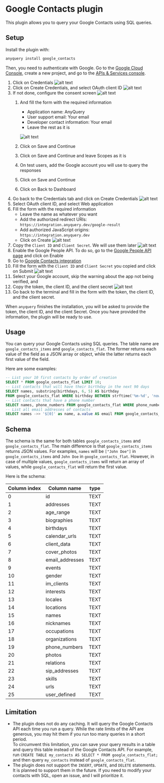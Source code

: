 # Google Contacts plugin

This plugin allows you to query your Google Contacts using SQL queries.

## Setup

Install the plugin with:

```bash
anyquery install google_contacts
```

Then, you need to authenticate with Google. Go to the [Google Cloud Console](https://console.cloud.google.com/), create a new project, and go to the [APIs & Services console](https://console.cloud.google.com/apis/dashboard).

1. Click on Credentials
    ![alt text](https://cdn.jsdelivr.net/gh/julien040/anyquery@main/plugins/google_forms/images/identifier.png)
2. Click on Create Credentials, and select OAuth client ID
    ![alt text](https://cdn.jsdelivr.net/gh/julien040/anyquery@main/plugins/google_forms/images/create.png)
3. If not done, configure the consent screen
    ![alt text](https://cdn.jsdelivr.net/gh/julien040/anyquery@main/plugins/google_forms/images/consentScreen.png)
    1. And fill the form with the required information
        - Application name: AnyQuery
        - User support email: Your email
        - Developer contact information: Your email
        - Leave the rest as it is

        ![alt text](https://cdn.jsdelivr.net/gh/julien040/anyquery@main/plugins/google_forms/images/consentFilled.png)
    2. Click on Save and Continue
    3. Click on Save and Continue and leave Scopes as it is
    4. On test users, add the Google account you will use to query the responses
    5. Click on Save and Continue
    6. Click on Back to Dashboard
4. Go back to the Credentials tab and click on Create Credentials
    ![alt text](https://cdn.jsdelivr.net/gh/julien040/anyquery@main/plugins/google_forms/images/createCredentials.png)
5. Select OAuth client ID, and select Web application
6. Fill the form with the required information
    - Leave the name as whatever you want
    - Add the authorized redirect URIs: `https://integration.anyquery.dev/google-result`
    - Add authorized JavaScript origins: `https://integration.anyquery.dev`
    - Click on Create
    ![alt text](https://cdn.jsdelivr.net/gh/julien040/anyquery@main/plugins/google_forms/images/form_oAuth.png)
7. Copy the `Client ID` and `Client Secret`. We will use them later
    ![alt text](https://cdn.jsdelivr.net/gh/julien040/anyquery@main/plugins/google_forms/images/result.png)
8. Enable the Google People API. To do so, go to the [Google People API page](https://console.cloud.google.com/apis/library/people.googleapis.com) and click on Enable
9. Go to [Google Contacts integration](https://integration.anyquery.dev/google-contacts)
10. Fill the form with the `Client ID` and `Client Secret` you copied and click on Submit
    ![alt text](https://cdn.jsdelivr.net/gh/julien040/anyquery@main/plugins/google_forms/images/form_integration.png)
11. Select your Google account, skip the warning about the app not being verified, and
12. Copy the token, the client ID, and the client secret
    ![alt text](https://cdn.jsdelivr.net/gh/julien040/anyquery@main/plugins/google_forms/images/token.png)
13. Go back to the terminal and fill in the form with the token, the client ID, and the client secret.

When `anyquery` finishes the installation, you will be asked to provide the token, the client ID, and the client Secret. Once you have provided the information, the plugin will be ready to use.

## Usage

You can query your Google Contacts using SQL queries. The table name are `google_contacts_items` and `google_contacts_flat`. The former returns each value of the field as a JSON array or object, while the latter returns each first value of the field.

Here are some examples:

```sql
-- List your 10 first contacts by order of creation
SELECT * FROM google_contacts_flat LIMIT 10;
-- List contacts that will have their birthday in the next 90 days
SELECT names, substring(birthdays, 6, 5) AS birthday
FROM google_contacts_flat WHERE birthday BETWEEN strftime('%m-%d', 'now') AND strftime('%m-%d', 'now', '+90 days');
-- List contacts that have a phone number
SELECT names, phone_numbers FROM google_contacts_flat WHERE phone_numbers IS NOT NULL;
-- List all email addresses of contacts
SELECT names ->> '$[0]' as name, a.value AS email FROM google_contacts_items, json_each(email_addresses) AS a;
```

## Schema

The schema is the same for both tables `google_contacts_items` and `google_contacts_flat`. The main difference is that `google_contacts_items` returns JSON values. For examples, `names` will be `["John Doe"]` in `google_contacts_items` and `John Doe` in `google_contacts_flat`. However, in case of multiple values, `google_contacts_items` will return an array of values, while `google_contacts_flat` will return the first value.

Here is the schema:

| Column index | Column name     | type |
| ------------ | --------------- | ---- |
| 0            | id              | TEXT |
| 1            | addresses       | TEXT |
| 2            | age_range       | TEXT |
| 3            | biographies     | TEXT |
| 4            | birthdays       | TEXT |
| 5            | calendar_urls   | TEXT |
| 6            | client_data     | TEXT |
| 7            | cover_photos    | TEXT |
| 8            | email_addresses | TEXT |
| 9            | events          | TEXT |
| 10           | gender          | TEXT |
| 11           | im_clients      | TEXT |
| 12           | interests       | TEXT |
| 13           | locales         | TEXT |
| 14           | locations       | TEXT |
| 15           | names           | TEXT |
| 16           | nicknames       | TEXT |
| 17           | occupations     | TEXT |
| 18           | organizations   | TEXT |
| 19           | phone_numbers   | TEXT |
| 20           | photos          | TEXT |
| 21           | relations       | TEXT |
| 22           | sip_addresses   | TEXT |
| 23           | skills          | TEXT |
| 24           | urls            | TEXT |
| 25           | user_defined    | TEXT |

## Limitation

- The plugin does not do any caching. It will query the Google Contacts API each time you run a query. While the rate limits of the API are generous, you may hit them if you run too many queries in a short period. <br>To circumvent this limitation, you can save your query results in a table and query this table instead of the Google Contacts API. For example, run `CREATE TABLE my_contacts AS SELECT * FROM google_contacts_flat;` and then query `my_contacts` instead of `google_contacts_flat`.
- The plugin does not support the `INSERT`, `UPDATE`, and `DELETE` statements. It is planned to support them in the future. If you need to modify your contacts with SQL, open an issue, and I will prioritize it.
